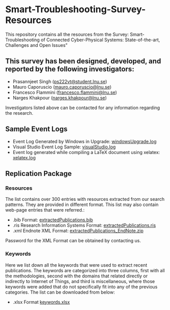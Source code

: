 # Smart-Troubleshooting-Survey-Resources
This repository contains all the resources from the Survey: Smart-Troubleshooting of Connected Cyber-Physical Systems: State-of-the-art, Challenges and Open Issues"

## This survey has been designed, developed, and reported by the following investigators:
- Prasannjeet Singh (ps222vt@student.lnu.se)
- Mauro Caporuscio (mauro.caporuscio@lnu.se)
- Francesco Flammini (francesco.flammini@lnu.se)
- Narges Khakpour (narges.khakpour@lnu.se)

Investigators listed above can be contacted for any information regarding the research.

## Sample Event Logs
- Event Log Generated by Windows in Upgrade: [windowsUpgrade.log](https://github.com/prasannjeet/Smart-Troubleshooting-Survey-Resources/blob/master/EventLogs/windowsUpgradeLog.log)
- Visual Studio Event Log Sample: [visualStudio.log](https://github.com/prasannjeet/Smart-Troubleshooting-Survey-Resources/blob/master/EventLogs/visualStudio.log)
- Event log generated while compiling a LaTeX document using xelatex: [xelatex.log](https://github.com/prasannjeet/Smart-Troubleshooting-Survey-Resources/blob/master/EventLogs/xelatex.log)

## Replication Package
### Resources
The list contains over 300 entries with resources extracted from our search patterns. They are provided in different format. This list may also contain web-page entries that were referred.:
 - .bib Format: [extractedPublications.bib](https://raw.githubusercontent.com/prasannjeet/Smart-Troubleshooting-Survey-Resources/master/extractedPublications.bib)
 - .ris Research Information Systems Format: [extractedPublications.ris](https://raw.githubusercontent.com/prasannjeet/Smart-Troubleshooting-Survey-Resources/master/extractedPublications.ris)
 - .xml Endnote XML Format: [extractedPublications_EndNote.zip](https://drive.google.com/open?id=1rBP7SgD4SKGUuBKtMytSsFzIKWTibMR_)
 
 Password for the XML Format can be obtained by contacting us.
 
 ### Keywords
 Here we list down all the keywords that were used to extract recent publications. The keywords are categorized into three columns, first with all the methodologies, second with the domains that related directly or indirectly to Internet of Things, and third is miscellaneous, where those keywords were added that do not specifically fit into any of the previous categories. The list can be downloaded from below:
 - .xlsx Format [keywords.xlsx](https://github.com/prasannjeet/Smart-Troubleshooting-Survey-Resources/blob/master/keywords.xlsx?raw=true)